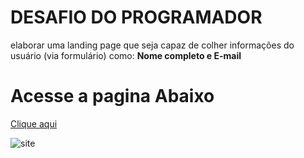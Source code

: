 # DESAFIO DO PROGRAMADOR
elaborar uma landing page que seja capaz
de colher informações do usuário (via formulário) como: **Nome completo e E-mail**


# Acesse a pagina Abaixo
[ Clique aqui](https://tiagojdsa1.github.io/DesafioPROGRAMADOR)

![site](https://imgur.com/a/uS1TXnm)
